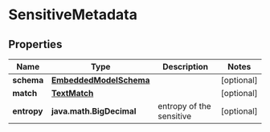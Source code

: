 
# SensitiveMetadata

## Properties
Name | Type | Description | Notes
------------ | ------------- | ------------- | -------------
**schema** | [**EmbeddedModelSchema**](EmbeddedModelSchema) |  |  [optional]
**match** | [**TextMatch**](TextMatch) |  |  [optional]
**entropy** | **java.math.BigDecimal** | entropy of the sensitive |  [optional]



